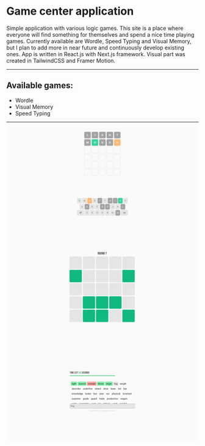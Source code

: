 # Game center application

Simple application with various logic games. This site is a place where everyone will find something for themselves and spend a nice time playing games. Currently available are Wordle, Speed Typing and Visual Memory, but I plan to add more in near future and continuously develop existing ones. App is written in React.js with Next.js framework. Visual part was created in TailwindCSS and Framer Motion.

---
## Available games:
- Wordle
- Visual Memory
- Speed Typing
---
![Wordle](/img/wordle.png)
![Visual Memory](/img/visualMemory.png)
![Speed typing](/img/speedTyping.png)